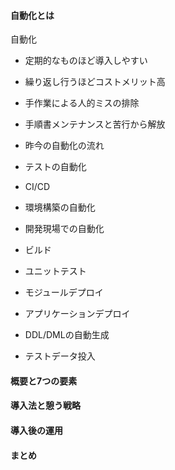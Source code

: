 #### 自動化とは
自動化
* 定期的なものほど導入しやすい
* 繰り返し行うほどコストメリット高
* 手作業による人的ミスの排除
* 手順書メンテナンスと苦行から解放

* 昨今の自動化の流れ
 * テストの自動化
 * CI/CD
 * 環境構築の自動化

* 開発現場での自動化
 * ビルド
 * ユニットテスト
 * モジュールデプロイ
 * アプリケーションデプロイ
 * DDL/DMLの自動生成
 * テストデータ投入

#### 概要と7つの要素
#### 導入法と憩う戦略
#### 導入後の運用
#### まとめ
